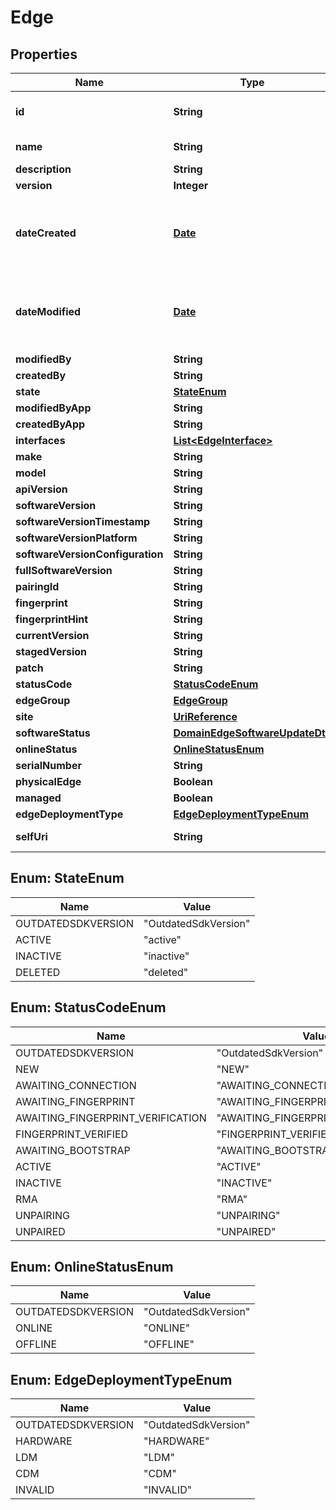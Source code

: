 
# Edge

## Properties
Name | Type | Description | Notes
------------ | ------------- | ------------- | -------------
**id** | **String** | The globally unique identifier for the object. |  [optional]
**name** | **String** | The name of the entity. | 
**description** | **String** |  |  [optional]
**version** | **Integer** |  |  [optional]
**dateCreated** | [**Date**](Date.md) | Date time is represented as an ISO-8601 string. For example: yyyy-MM-ddTHH:mm:ss.SSSZ |  [optional]
**dateModified** | [**Date**](Date.md) | Date time is represented as an ISO-8601 string. For example: yyyy-MM-ddTHH:mm:ss.SSSZ |  [optional]
**modifiedBy** | **String** |  |  [optional]
**createdBy** | **String** |  |  [optional]
**state** | [**StateEnum**](#StateEnum) |  |  [optional]
**modifiedByApp** | **String** |  |  [optional]
**createdByApp** | **String** |  |  [optional]
**interfaces** | [**List&lt;EdgeInterface&gt;**](EdgeInterface.md) |  |  [optional]
**make** | **String** |  |  [optional]
**model** | **String** |  |  [optional]
**apiVersion** | **String** |  |  [optional]
**softwareVersion** | **String** |  |  [optional]
**softwareVersionTimestamp** | **String** |  |  [optional]
**softwareVersionPlatform** | **String** |  |  [optional]
**softwareVersionConfiguration** | **String** |  |  [optional]
**fullSoftwareVersion** | **String** |  |  [optional]
**pairingId** | **String** |  |  [optional]
**fingerprint** | **String** |  |  [optional]
**fingerprintHint** | **String** |  |  [optional]
**currentVersion** | **String** |  |  [optional]
**stagedVersion** | **String** |  |  [optional]
**patch** | **String** |  |  [optional]
**statusCode** | [**StatusCodeEnum**](#StatusCodeEnum) |  |  [optional]
**edgeGroup** | [**EdgeGroup**](EdgeGroup.md) |  |  [optional]
**site** | [**UriReference**](UriReference.md) |  |  [optional]
**softwareStatus** | [**DomainEdgeSoftwareUpdateDto**](DomainEdgeSoftwareUpdateDto.md) |  |  [optional]
**onlineStatus** | [**OnlineStatusEnum**](#OnlineStatusEnum) |  |  [optional]
**serialNumber** | **String** |  |  [optional]
**physicalEdge** | **Boolean** |  |  [optional]
**managed** | **Boolean** |  |  [optional]
**edgeDeploymentType** | [**EdgeDeploymentTypeEnum**](#EdgeDeploymentTypeEnum) |  |  [optional]
**selfUri** | **String** | The URI for this object |  [optional]


<a name="StateEnum"></a>
## Enum: StateEnum
Name | Value
---- | -----
OUTDATEDSDKVERSION | &quot;OutdatedSdkVersion&quot;
ACTIVE | &quot;active&quot;
INACTIVE | &quot;inactive&quot;
DELETED | &quot;deleted&quot;


<a name="StatusCodeEnum"></a>
## Enum: StatusCodeEnum
Name | Value
---- | -----
OUTDATEDSDKVERSION | &quot;OutdatedSdkVersion&quot;
NEW | &quot;NEW&quot;
AWAITING_CONNECTION | &quot;AWAITING_CONNECTION&quot;
AWAITING_FINGERPRINT | &quot;AWAITING_FINGERPRINT&quot;
AWAITING_FINGERPRINT_VERIFICATION | &quot;AWAITING_FINGERPRINT_VERIFICATION&quot;
FINGERPRINT_VERIFIED | &quot;FINGERPRINT_VERIFIED&quot;
AWAITING_BOOTSTRAP | &quot;AWAITING_BOOTSTRAP&quot;
ACTIVE | &quot;ACTIVE&quot;
INACTIVE | &quot;INACTIVE&quot;
RMA | &quot;RMA&quot;
UNPAIRING | &quot;UNPAIRING&quot;
UNPAIRED | &quot;UNPAIRED&quot;


<a name="OnlineStatusEnum"></a>
## Enum: OnlineStatusEnum
Name | Value
---- | -----
OUTDATEDSDKVERSION | &quot;OutdatedSdkVersion&quot;
ONLINE | &quot;ONLINE&quot;
OFFLINE | &quot;OFFLINE&quot;


<a name="EdgeDeploymentTypeEnum"></a>
## Enum: EdgeDeploymentTypeEnum
Name | Value
---- | -----
OUTDATEDSDKVERSION | &quot;OutdatedSdkVersion&quot;
HARDWARE | &quot;HARDWARE&quot;
LDM | &quot;LDM&quot;
CDM | &quot;CDM&quot;
INVALID | &quot;INVALID&quot;



